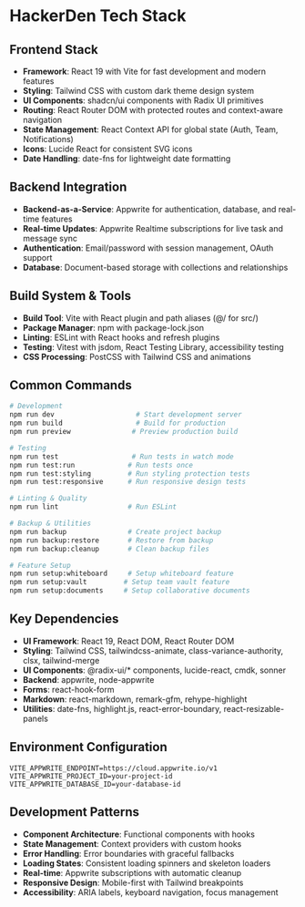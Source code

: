 # HackerDen Tech Stack

## Frontend Stack
- **Framework**: React 19 with Vite for fast development and modern features
- **Styling**: Tailwind CSS with custom dark theme design system
- **UI Components**: shadcn/ui components with Radix UI primitives
- **Routing**: React Router DOM with protected routes and context-aware navigation
- **State Management**: React Context API for global state (Auth, Team, Notifications)
- **Icons**: Lucide React for consistent SVG icons
- **Date Handling**: date-fns for lightweight date formatting

## Backend Integration
- **Backend-as-a-Service**: Appwrite for authentication, database, and real-time features
- **Real-time Updates**: Appwrite Realtime subscriptions for live task and message sync
- **Authentication**: Email/password with session management, OAuth support
- **Database**: Document-based storage with collections and relationships

## Build System & Tools
- **Build Tool**: Vite with React plugin and path aliases (@/ for src/)
- **Package Manager**: npm with package-lock.json
- **Linting**: ESLint with React hooks and refresh plugins
- **Testing**: Vitest with jsdom, React Testing Library, accessibility testing
- **CSS Processing**: PostCSS with Tailwind CSS and animations

## Common Commands
```bash
# Development
npm run dev                    # Start development server
npm run build                  # Build for production
npm run preview               # Preview production build

# Testing
npm run test                  # Run tests in watch mode
npm run test:run             # Run tests once
npm run test:styling         # Run styling protection tests
npm run test:responsive      # Run responsive design tests

# Linting & Quality
npm run lint                 # Run ESLint

# Backup & Utilities
npm run backup               # Create project backup
npm run backup:restore       # Restore from backup
npm run backup:cleanup       # Clean backup files

# Feature Setup
npm run setup:whiteboard     # Setup whiteboard feature
npm run setup:vault         # Setup team vault feature
npm run setup:documents     # Setup collaborative documents
```

## Key Dependencies
- **UI Framework**: React 19, React DOM, React Router DOM
- **Styling**: Tailwind CSS, tailwindcss-animate, class-variance-authority, clsx, tailwind-merge
- **UI Components**: @radix-ui/* components, lucide-react, cmdk, sonner
- **Backend**: appwrite, node-appwrite
- **Forms**: react-hook-form
- **Markdown**: react-markdown, remark-gfm, rehype-highlight
- **Utilities**: date-fns, highlight.js, react-error-boundary, react-resizable-panels

## Environment Configuration
```env
VITE_APPWRITE_ENDPOINT=https://cloud.appwrite.io/v1
VITE_APPWRITE_PROJECT_ID=your-project-id
VITE_APPWRITE_DATABASE_ID=your-database-id
```

## Development Patterns
- **Component Architecture**: Functional components with hooks
- **State Management**: Context providers with custom hooks
- **Error Handling**: Error boundaries with graceful fallbacks
- **Loading States**: Consistent loading spinners and skeleton loaders
- **Real-time**: Appwrite subscriptions with automatic cleanup
- **Responsive Design**: Mobile-first with Tailwind breakpoints
- **Accessibility**: ARIA labels, keyboard navigation, focus management